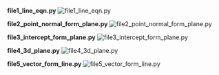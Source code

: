 **file1_line_eqn.py**
![file1_line_eqn.py](https://raw.githubusercontent.com/saarthdeshpande/FSF-mathematics-python-code-archive/master/FSF-2020/calculus-of-several-variables/geometry-of-planes-and-curves/equations-of-planes-and-lines/file1_line_eqn.gif)

**file2_point_normal_form_plane.py**
![file2_point_normal_form_plane.py](https://raw.githubusercontent.com/saarthdeshpande/FSF-mathematics-python-code-archive/master/FSF-2020/calculus-of-several-variables/geometry-of-planes-and-curves/equations-of-planes-and-lines/file2_point_normal_form_plane.gif)

**file3_intercept_form_plane.py**
![file3_intercept_form_plane.py](https://raw.githubusercontent.com/saarthdeshpande/FSF-mathematics-python-code-archive/master/FSF-2020/calculus-of-several-variables/geometry-of-planes-and-curves/equations-of-planes-and-lines/file3_intercept_form_plane.gif)

**file4_3d_plane.py**
![file4_3d_plane.py](https://raw.githubusercontent.com/saarthdeshpande/FSF-mathematics-python-code-archive/master/FSF-2020/calculus-of-several-variables/geometry-of-planes-and-curves/equations-of-planes-and-lines/file4_3d_plane.gif)

**file5_vector_form_line.py**
![file5_vector_form_line.py](https://raw.githubusercontent.com/saarthdeshpande/FSF-mathematics-python-code-archive/master/FSF-2020/calculus-of-several-variables/geometry-of-planes-and-curves/equations-of-planes-and-lines/file5_vector_form_line.gif)
